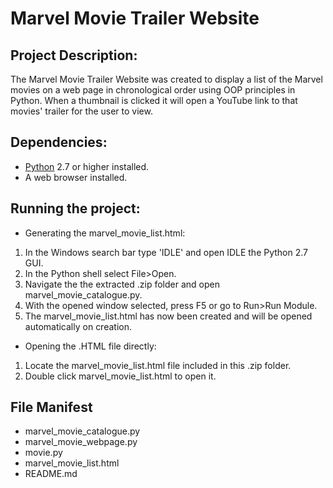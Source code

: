 Marvel Movie Trailer Website
============================

## Project Description:
The Marvel Movie Trailer Website was created to display a list of the Marvel movies on a web page in chronological order using OOP principles in Python. When a thumbnail is clicked it will open a YouTube link to that movies' trailer for the user to view.

## Dependencies:
* [Python](https://www.python.org/downloads/) 2.7 or higher installed.
* A web browser installed.

## Running the project:
* Generating the marvel_movie_list.html:
 1. In the Windows search bar type 'IDLE' and open IDLE the Python 2.7 GUI.
 2. In the Python shell select File>Open.
 3. Navigate the the extracted .zip folder and open marvel_movie_catalogue.py.
 4. With the opened window selected, press F5 or go to Run>Run Module.
 5. The marvel_movie_list.html has now been created and will be opened automatically on creation.

* Opening the .HTML file directly:
 1. Locate the marvel_movie_list.html file included in this .zip folder.
 2. Double click marvel_movie_list.html to open it.

## File Manifest
* marvel_movie_catalogue.py
* marvel_movie_webpage.py
* movie.py
* marvel_movie_list.html
* README.md